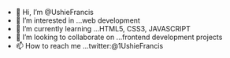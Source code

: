 - 👋 Hi, I’m @UshieFrancis
- 👀 I’m interested in ...web development
- 🌱 I’m currently learning ...HTML5, CSS3, JAVASCRIPT
- 💞️ I’m looking to collaborate on ...frontend development projects
- 📫 How to reach me ...twitter:@1UshieFrancis

<!---
UshieFrancis/UshieFrancis is a ✨ special ✨ repository because its `README.md` (this file) appears on your GitHub profile.
You can click the Preview link to take a look at your changes.
--->
